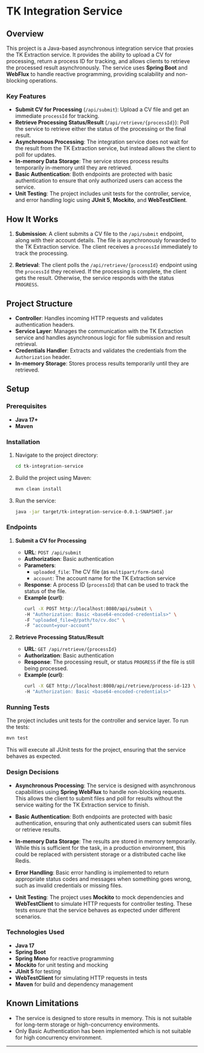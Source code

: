 # TK Integration Service

## Overview

This project is a Java-based asynchronous integration service that proxies the TK Extraction service. It provides the ability to upload a CV for processing, return a process ID for tracking, and allows clients to retrieve the processed result asynchronously. The service uses **Spring Boot** and **WebFlux** to handle reactive programming, providing scalability and non-blocking operations.

### Key Features

- **Submit CV for Processing** (`/api/submit`): Upload a CV file and get an immediate `processId` for tracking.
- **Retrieve Processing Status/Result** (`/api/retrieve/{processId}`): Poll the service to retrieve either the status of the processing or the final result.
- **Asynchronous Processing**: The integration service does not wait for the result from the TK Extraction service, but instead allows the client to poll for updates.
- **In-memory Data Storage**: The service stores process results temporarily in-memory until they are retrieved.
- **Basic Authentication**: Both endpoints are protected with basic authentication to ensure that only authorized users can access the service.
- **Unit Testing**: The project includes unit tests for the controller, service, and error handling logic using **JUnit 5**, **Mockito**, and **WebTestClient**.

## How It Works

1. **Submission**: A client submits a CV file to the `/api/submit` endpoint, along with their account details. The file is asynchronously forwarded to the TK Extraction service. The client receives a `processId` immediately to track the processing.

2. **Retrieval**: The client polls the `/api/retrieve/{processId}` endpoint using the `processId` they received. If the processing is complete, the client gets the result. Otherwise, the service responds with the status `PROGRESS`.

## Project Structure

- **Controller**: Handles incoming HTTP requests and validates authentication headers.
- **Service Layer**: Manages the communication with the TK Extraction service and handles asynchronous logic for file submission and result retrieval.
- **Credentials Handler**: Extracts and validates the credentials from the `Authorization` header.
- **In-memory Storage**: Stores process results temporarily until they are retrieved.

## Setup

### Prerequisites

- **Java 17+**
- **Maven**

### Installation

1. Navigate to the project directory:
   ```bash
   cd tk-integration-service
   ```
2. Build the project using Maven:
   ```bash
   mvn clean install
   ```

3. Run the service:
   ```bash
   java -jar target/tk-integration-service-0.0.1-SNAPSHOT.jar
   ```

### Endpoints

1. **Submit a CV for Processing**

    - **URL**: `POST /api/submit`
    - **Authorization**: Basic authentication
    - **Parameters**:
        - `uploaded_file`: The CV file (as `multipart/form-data`)
        - `account`: The account name for the TK Extraction service
    - **Response**: A process ID (`processId`) that can be used to track the status of the file.
    - **Example (curl)**:
      ```bash
      curl -X POST http://localhost:8080/api/submit \
      -H "Authorization: Basic <base64-encoded-credentials>" \
      -F "uploaded_file=@/path/to/cv.doc" \
      -F "account=your-account"
      ```

2. **Retrieve Processing Status/Result**

    - **URL**: `GET /api/retrieve/{processId}`
    - **Authorization**: Basic authentication
    - **Response**: The processing result, or status `PROGRESS` if the file is still being processed.
    - **Example (curl)**:
      ```bash
      curl -X GET http://localhost:8080/api/retrieve/process-id-123 \
      -H "Authorization: Basic <base64-encoded-credentials>"
      ```

### Running Tests

The project includes unit tests for the controller and service layer. To run the tests:

```bash
mvn test
```

This will execute all JUnit tests for the project, ensuring that the service behaves as expected.

### Design Decisions

- **Asynchronous Processing**: The service is designed with asynchronous capabilities using **Spring WebFlux** to handle non-blocking requests. This allows the client to submit files and poll for results without the service waiting for the TK Extraction service to finish.

- **Basic Authentication**: Both endpoints are protected with basic authentication, ensuring that only authenticated users can submit files or retrieve results.

- **In-memory Data Storage**: The results are stored in memory temporarily. While this is sufficient for the task, in a production environment, this could be replaced with persistent storage or a distributed cache like Redis.

- **Error Handling**: Basic error handling is implemented to return appropriate status codes and messages when something goes wrong, such as invalid credentials or missing files.

- **Unit Testing**: The project uses **Mockito** to mock dependencies and **WebTestClient** to simulate HTTP requests for controller testing. These tests ensure that the service behaves as expected under different scenarios.

### Technologies Used

- **Java 17**
- **Spring Boot**
- **Spring Mono** for reactive programming
- **Mockito** for unit testing and mocking
- **JUnit 5** for testing
- **WebTestClient** for simulating HTTP requests in tests
- **Maven** for build and dependency management

## Known Limitations

- The service is designed to store results in memory. This is not suitable for long-term storage or high-concurrency environments.
- Only Basic Authentication has been implemented which is not suitable for high concurrency environment.
---